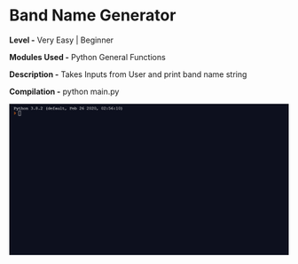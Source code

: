 # Band Name Generator

**Level -** Very Easy | Beginner

**Modules Used -** Python General Functions

**Description -** Takes Inputs from User and print band name string

**Compilation -** python main.py

![Preview GIF](./preview.gif)



